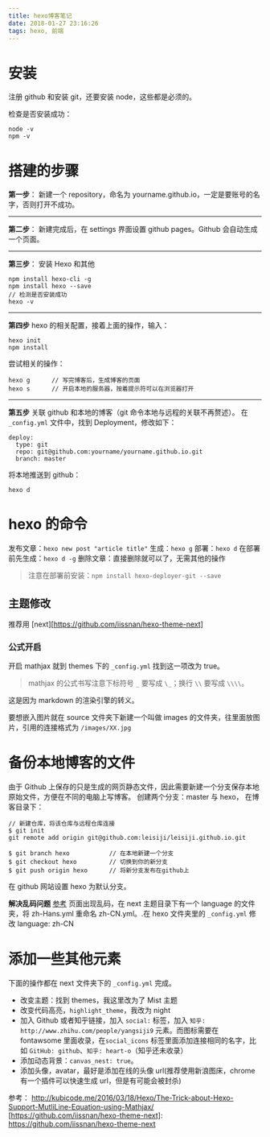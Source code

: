 ```yaml
---
title: hexo博客笔记
date: 2018-01-27 23:16:26
tags: hexo, 前端
---
```


# 安装

注册 github 和安装 git，还要安装 node，这些都是必须的。
<!--more-->
检查是否安装成功：
```
node -v
npm -v
```



# 搭建的步骤

**第一步**：
新建一个 repository，命名为 yourname.github.io，一定是要账号的名字，否则打开不成功。

--------

**第二步**：
新建完成后，在 settings 界面设置 github pages。Github 会自动生成一个页面。

---------

**第三步**：
安装 Hexo 和其他
```
npm install hexo-cli -g
npm install hexo --save
// 检测是否安装成功
hexo -v
```

------

**第四步**
hexo 的相关配置，接着上面的操作，输入：
```
hexo init
npm install
```
尝试相关的操作：
```
hexo g 		// 写完博客后，生成博客的页面
hexo s 		// 开启本地的服务器，按着提示符可以在浏览器打开
```

-------

**第五步**
关联 github 和本地的博客（git 命令本地与远程的关联不再赘述）。
在 `_config.yml` 文件中，找到 Deployment，修改如下：
```
deploy:
  type: git
  repo: git@github.com:yourname/yourname.github.io.git
  branch: master
```
将本地推送到 github：
```
hexo d
```


# hexo 的命令

发布文章：`hexo new post "article title"`
生成：`hexo g`
部署：`hexo d`
在部署前先生成：`hexo d -g`
删除文章：直接删除就可以了，无需其他的操作

> 注意在部署前安装：`npm install hexo-deployer-git --save`

## 主题修改


推荐用 [next][https://github.com/iissnan/hexo-theme-next]

### 公式开启
开启 mathjax 就到 themes 下的 `_config.yml` 找到这一项改为 true。

> mathjax 的公式书写注意下标符号 `_` 要写成 `\_`；换行 `\\` 要写成 `\\\\`。

这是因为 markdown 的渲染引擎的转义。

要想嵌入图片就在 source 文件夹下新建一个叫做 images 的文件夹，往里面放图片，引用的连接格式为 `/images/XX.jpg` 



# 备份本地博客的文件
由于 Github 上保存的只是生成的网页静态文件，因此需要新建一个分支保存本地原始文件，方便在不同的电脑上写博客。
创建两个分支：master 与 hexo，
在博客目录下：
```
// 新建仓库，将该仓库与远程仓库连接
$ git init                  
git remote add origin git@github.com:leisiji/leisiji.github.io.git

$ git branch hexo           // 在本地新建一个分支
$ git checkout hexo         // 切换到你的新分支
$ git push origin hexo      // 将新分支发布在github上
```
在 github 网站设置 hexo 为默认分支。


**解决乱码问题**
[参考](https://www.zhihu.com/question/41625825/answer/128795760)
页面出现乱码，在 next 主题目录下有一个 language 的文件夹，将 zh-Hans.yml 重命名 zh-CN.yml。.在 hexo 文件夹里的 `_config.yml` 修改 language: zh-CN


# 添加一些其他元素
下面的操作都在 next 文件夹下的 `_config.yml` 完成。

- 改变主题：找到 themes，我这里改为了 Mist 主题
- 改变代码高亮，`highlight_theme`，我改为 night
- 加入 Github 或者知乎链接，加入 `social:` 标签，加入 `知乎: http://www.zhihu.com/people/yangsiji9` 元素。而图标需要在 fontawsome 里面收录，在`social_icons` 标签里面添加连接相同的名字，比如 `GitHub: github`、`知乎: heart-o`（知乎还未收录）
- 添加动态背景：`canvas_nest: true`。
- 添加头像，avatar，最好是添加在线的头像 url(推荐使用新浪图床，chrome 有一个插件可以快速生成 url，但是有可能会被封杀)


参考：
http://kubicode.me/2016/03/18/Hexo/The-Trick-about-Hexo-Support-MutliLine-Equation-using-Mathjax/
[https://github.com/iissnan/hexo-theme-next]: https://github.com/iissnan/hexo-theme-next
